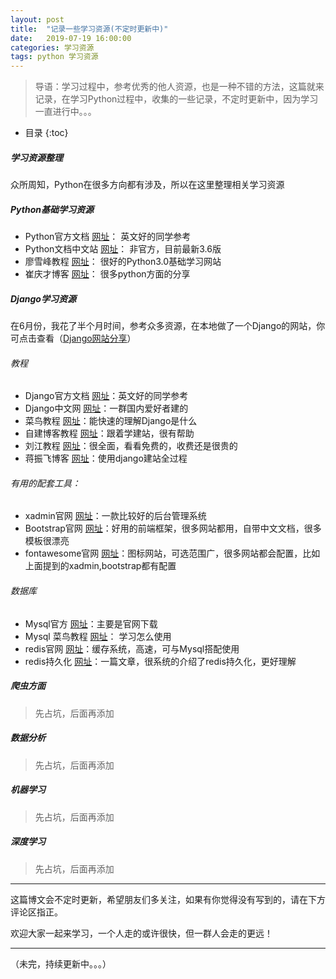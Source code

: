 ```yaml
---
layout: post
title:  "记录一些学习资源(不定时更新中)"
date:   2019-07-19 16:00:00
categories: 学习资源
tags: python 学习资源
---
```


> 导语：学习过程中，参考优秀的他人资源，也是一种不错的方法，这篇就来记录，在学习Python过程中，收集的一些记录，不定时更新中，因为学习一直进行中。。。

* 目录
{:toc}


##### 学习资源整理

众所周知，Python在很多方向都有涉及，所以在这里整理相关学习资源

##### Python基础学习资源

- Python官方文档 [网址](https://docs.python.org/3.7/library/random.html)： 英文好的同学参考
- Python文档中文站 [网址](https://yiyibooks.cn/xx/python_352/library/random.html#module-random)： 非官方，目前最新3.6版
- 廖雪峰教程 [网址](https://www.liaoxuefeng.com/wiki/1016959663602400)： 很好的Python3.0基础学习网站
- 崔庆才博客 [网址](https://cuiqingcai.com/category/technique/python)： 很多python方面的分享

##### Django学习资源

在6月份，我花了半个月时间，参考众多资源，在本地做了一个Django的网站，你可点击查看（[Django网站分享](https://ttiyh.com/2019/07/19/%E8%8A%B1%E5%8D%8A%E4%B8%AA%E6%9C%88%E6%97%B6%E9%97%B4-%E5%81%9A%E4%BA%86%E4%B8%AADjango%E7%BD%91%E7%AB%99)）

###### 教程
- Django官方文档 [网址](https://docs.djangoproject.com/en/2.2/)：英文好的同学参考
- Django中文网 [网址](https://www.django.cn/course/)：一群国内爱好者建的
- 菜鸟教程 [网址](https://www.runoob.com/django/django-template.html)：能快速的理解Django是什么
- 自建博客教程 [网址](https://www.zmrenwu.com/courses/django-blog-tutorial/materials/17/)：跟着学建站，很有帮助
- 刘江教程 [网址](http://www.liujiangblog.com/course/django/110)：很全面，看看免费的，收费还是很贵的
- 蒋振飞博客 [网址](https://www.jzfblog.com/category/1)：使用django建站全过程

###### 有用的配套工具：
- xadmin官网 [网址](http://sshwsfc.github.io/xadmin/)：一款比较好的后台管理系统
- Bootstrap官网 [网址](https://www.bootcss.com/)：好用的前端框架，很多网站都用，自带中文文档，很多模板很漂亮
- fontawesome官网 [网址](https://fontawesome.com/)：图标网站，可选范围广，很多网站都会配置，比如上面提到的xadmin,bootstrap都有配置

###### 数据库
- Mysql官方 [网址](https://www.mysql.com)：主要是官网下载      
- Mysql 菜鸟教程 [网址](https://www.runoob.com/mysql/mysql-create-tables.html)： 学习怎么使用
- redis官网 [网址](https://redis.io)：缓存系统，高速，可与Mysql搭配使用
- redis持久化 [网址](https://my.oschina.net/u/4052893/blog/2991533)：一篇文章，很系统的介绍了redis持久化，更好理解


##### 爬虫方面

> 先占坑，后面再添加

##### 数据分析

> 先占坑，后面再添加

##### 机器学习

> 先占坑，后面再添加

##### 深度学习

> 先占坑，后面再添加

***

这篇博文会不定时更新，希望朋友们多关注，如果有你觉得没有写到的，请在下方评论区指正。

欢迎大家一起来学习，一个人走的或许很快，但一群人会走的更远！

***

（未完，持续更新中。。。）




